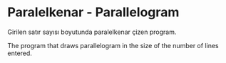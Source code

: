 # Paralelkenar - Parallelogram

Girilen satır sayısı boyutunda paralelkenar çizen program.

The program that draws parallelogram in the size of the number of lines entered.
